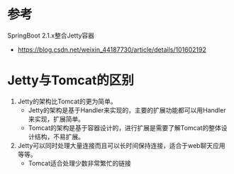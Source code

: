 # 参考
SpringBoot 2.1.x整合Jetty容器
- https://blog.csdn.net/weixin_44187730/article/details/101602192


# Jetty与Tomcat的区别
1. Jetty的架构比Tomcat的更为简单。
    - Jetty的架构是基于Handler来实现的，主要的扩展功能都可以用Handler来实现，扩展简单。
    - Tomcat的架构是基于容器设计的，进行扩展是需要了解Tomcat的整体设计结构，不易扩展。
2. Jetty可以同时处理大量连接而且可以长时间保持连接，适合于web聊天应用等等。
   - Tomcat适合处理少数非常繁忙的链接


